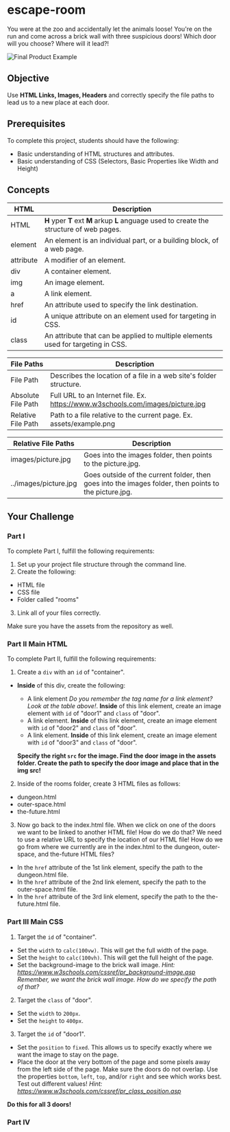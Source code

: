 # escape-room

You were at the zoo and accidentally let the animals loose! You're on the run and come across a brick wall with three suspicious doors! Which door will you choose? Where will it lead?!

![Final Product Example](https://github.com/junior-devleague/escape-room/blob/master/assets/example.png)

## Objective

Use **HTML Links, Images, Headers** and correctly specify the file paths to lead us to a new place at each door.

## Prerequisites

To complete this project, students should have the following:
* Basic understanding of HTML structures and attributes.
* Basic understanding of CSS (Selectors, Basic Properties like Width and Height)

## Concepts

HTML | Description
-----|------------
HTML | **H** yper **T** ext **M** arkup **L** anguage used to create the structure of web pages.
element | An element is an individual part, or a building block, of a web page.
attribute | A modifier of an element.
div | A container element.
img | An image element.
a | A link element.
href | An attribute used to specify the link destination.
id | A unique attribute on an element used for targeting in CSS.
class | An attribute that can be applied to multiple elements used for targeting in CSS.

File Paths | Description
---------- | -----------
File Path | Describes the location of a file in a web site's folder structure.
Absolute File Path | Full URL to an Internet file. Ex. https://www.w3schools.com/images/picture.jpg
Relative File Path | Path to a file relative to the current page. Ex. assets/example.png

Relative File Paths | Description
------------------- | -----------
images/picture.jpg | Goes into the images folder, then points to the picture.jpg.
../images/picture.jpg | Goes outside of the current folder, then goes into the images folder, then points to the picture.jpg.

## Your Challenge

### Part I

To complete Part I, fulfill the following requirements:
1. Set up your project file structure through the command line.
2. Create the following:
* HTML file
* CSS file
* Folder called "rooms"  
3. Link all of your files correctly.

Make sure you have the assets from the repository as well.

### Part II Main HTML

To complete Part II, fulfill the following requirements:

1. Create a ```div``` with an ```id``` of "container".
  * **Inside** of this div, create the following:
    * A link element *Do you remember the tag name for a link element? Look at the table above!*. **Inside** of this link element, create an image element with ```id``` of "door1" and ```class``` of "door".
    *  A link element. **Inside** of this link element, create an image element with ```id``` of "door2" and ```class``` of "door".
    * A link element. **Inside** of this link element, create an image element with ```id``` of "door3" and ```class``` of "door".

    **Specify the right ```src``` for the image. Find the door image in the assets folder. Create the path to specify the door image and place that in the img src!**

2. Inside of the rooms folder, create 3 HTML files as follows:
* dungeon.html
* outer-space.html
* the-future.html

3. Now go back to the index.html file. When we click on one of the doors we want to be linked to another HTML file! How do we do that? We need to use a relative URL to specify the location of our HTML file! How do we go from where we currently are in the index.html to the dungeon, outer-space, and the-future HTML files?
  * In the ```href``` attribute of the 1st link element, specify the path to the dungeon.html file.
  * In the ```href``` attribute of the 2nd link element, specify the path to the outer-space.html file.
  * In the ```href``` attribute of the 3rd link element, specify the path to the the-future.html file.

### Part III Main CSS

1. Target the ```id``` of "container".
  * Set the ```width``` to ```calc(100vw)```. This will get the full width of the page.
  * Set the ```height``` to ```calc(100vh)```. This will get the full height of the page.
  * Set the background-image to the brick wall image. *Hint: https://www.w3schools.com/cssref/pr_background-image.asp Remember, we want the brick wall image. How do we specify the path of that?*
2. Target the ```class``` of "door".
  * Set the ```width``` to ```200px```.
  * Set the ```height``` to ```400px```.
3. Target the ```id``` of "door1".
  * Set the ```position``` to ```fixed```. This allows us to specify exactly where we want the image to stay on the page.
  * Place the door at the very bottom of the page and some pixels away from the left side of the page. Make sure the doors do not overlap. Use the properties ```bottom```, ```left```, ```top```, and/or ```right``` and see which works best. Test out different values! *Hint: https://www.w3schools.com/cssref/pr_class_position.asp*

  **Do this for all 3 doors!**

### Part IV

